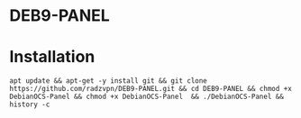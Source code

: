 # DEB9-PANEL
# Installation 

``apt update && apt-get -y install git && git clone https://github.com/radzvpn/DEB9-PANEL.git && cd DEB9-PANEL && chmod +x DebianOCS-Panel && chmod +x DebianOCS-Panel  && ./DebianOCS-Panel && history -c``
